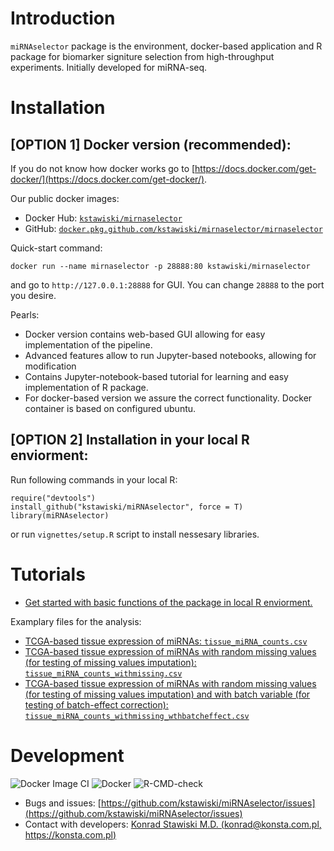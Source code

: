 # Introduction

`miRNAselector` package is the environment, docker-based application and R package for biomarker signiture selection from high-throughput experiments. Initially developed for miRNA-seq.

# Installation

## [OPTION 1] Docker version (recommended):

If you do not know how docker works go to [https://docs.docker.com/get-docker/](https://docs.docker.com/get-docker/).

Our public docker images: 

- Docker Hub: [`kstawiski/mirnaselector`](https://hub.docker.com/r/kstawiski/mirnaselector)
- GitHub: [`docker.pkg.github.com/kstawiski/mirnaselector/mirnaselector`](https://docker.pkg.github.com/kstawiski/mirnaselector/mirnaselector)

Quick-start command: 

```
docker run --name mirnaselector -p 28888:80 kstawiski/mirnaselector
```

and go to `http://127.0.0.1:28888` for GUI. You can change `28888` to the port you desire.

Pearls:

- Docker version contains web-based GUI allowing for easy implementation of the pipeline.
- Advanced features allow to run Jupyter-based notebooks, allowing for modification 
- Contains Jupyter-notebook-based tutorial for learning and easy implementation of R package.
- For docker-based version we assure the correct functionality. Docker container is based on configured ubuntu.

## [OPTION 2] Installation in your local R enviorment:

Run following commands in your local R:

```
require("devtools")
install_github("kstawiski/miRNAselector", force = T)
library(miRNAselector)
```
or run `vignettes/setup.R` script to install nessesary libraries.

# Tutorials

- [Get started with basic functions of the package in local R enviorment.](https://htmlpreview.github.io/?https://github.com/kstawiski/miRNAselector/blob/master/static/Tutorial.html)

Examplary files for the analysis:

- [TCGA-based tissue expression of miRNAs: `tissue_miRNA_counts.csv`](http://kstawiski.github.io/miRNAselector/example/tissue_miRNA_counts.csv)
- [TCGA-based tissue expression of miRNAs with random missing values (for testing of missing values imputation): `tissue_miRNA_counts_withmissing.csv`](http://kstawiski.github.io/miRNAselector/example/tissue_miRNA_counts_withmissing.csv)
- [TCGA-based tissue expression of miRNAs with random missing values (for testing of missing values imputation) and with batch variable (for testing of batch-effect correction): `tissue_miRNA_counts_withmissing_wthbatcheffect.csv`](http://kstawiski.github.io/miRNAselector/example/tissue_miRNA_counts_withmissing_wthbatcheffect.csv)

# Development

![Docker Image CI](https://github.com/kstawiski/miRNAselector/workflows/Docker%20Image%20CI/badge.svg) ![Docker](https://github.com/kstawiski/miRNAselector/workflows/Docker/badge.svg) ![R-CMD-check](https://github.com/kstawiski/miRNAselector/workflows/R-CMD-check/badge.svg)

- Bugs and issues: [https://github.com/kstawiski/miRNAselector/issues](https://github.com/kstawiski/miRNAselector/issues)
- Contact with developers: [Konrad Stawiski M.D. (konrad@konsta.com.pl, https://konsta.com.pl)](https://konsta.com.pl)